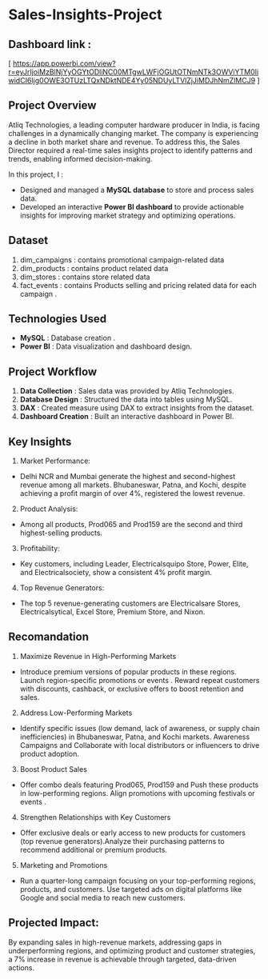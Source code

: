 # Sales-Insights-Project
## Dashboard link :
[ https://app.powerbi.com/view?r=eyJrIjoiMzBlNjYyOGYtODliNC00MTgwLWFjOGUtOTNmNTk3OWViYTM0IiwidCI6Ijg0OWE3OTUzLTQxNDktNDE4Yy05NDUyLTVlZjJiMDJhNmZlMCJ9 ]
 
## Project Overview  
Atliq Technologies, a leading computer hardware producer in India, is facing challenges in a dynamically changing market.
The company is experiencing a decline in both market share and revenue. To address this, the Sales Director required a real-time sales insights project to identify patterns and trends, enabling informed decision-making.  

In this project, I :  
- Designed and managed a **MySQL database** to store and process sales data.  
- Developed an interactive **Power BI dashboard** to provide actionable insights for improving market strategy and optimizing operations.  

## Dataset 
1. dim_campaigns : contains promotional campaign-related data
2. dim_products : contains product related data
3. dim_stores : contains store related data
4. fact_events : contains Products selling and pricing related data for each  campaign . 

## Technologies Used  
- **MySQL** : Database creation .  
- **Power BI** : Data visualization and dashboard design.

## Project Workflow  
1. **Data Collection** : Sales data was  provided by Atliq Technologies.  
2. **Database Design** : Structured the data into tables using MySQL.  
3. **DAX** :  Created measure using DAX to extract insights from the dataset.  
4. **Dashboard Creation** : Built an interactive dashboard in Power BI. 

## Key Insights
1. Market Performance:
- Delhi NCR and Mumbai generate the highest and second-highest revenue among all markets.
Bhubaneswar, Patna, and Kochi, despite achieving a profit margin of over 4%, registered the lowest revenue.
2. Product Analysis:
- Among all products, Prod065 and Prod159 are the second and third highest-selling products.
3. Profitability:
- Key customers, including Leader, Electricalsquipo Store, Power, Elite, and Electricalsociety, show a consistent 4% profit margin.

4. Top Revenue Generators:
- The top 5 revenue-generating customers are Electricalsare Stores, Electricalsytical, Excel Store, Premium Store, and Nixon. 

## Recomandation
1. Maximize Revenue in High-Performing Markets
- Introduce premium versions of popular products in these regions. Launch region-specific promotions or events .
  Reward repeat customers with discounts, cashback, or exclusive offers to boost retention and sales.
2. Address Low-Performing Markets
- Identify specific issues (low demand, lack of awareness, or supply chain inefficiencies) in Bhubaneswar, Patna, and Kochi markets.
  Awareness Campaigns and Collaborate with local distributors or influencers to drive product adoption.
3. Boost Product Sales
- Offer combo deals featuring Prod065, Prod159 and Push these products in low-performing regions. Align promotions with upcoming festivals or events .
4. Strengthen Relationships with Key Customers 
- Offer exclusive deals or early access to new products for customers (top revenue generators).Analyze their purchasing patterns to recommend additional or premium products.
5. Marketing and Promotions
- Run a quarter-long campaign focusing on your top-performing regions, products, and customers.
Use targeted ads on digital platforms like Google and social media to reach new customers.

## Projected Impact:
By expanding sales in high-revenue markets, addressing gaps in underperforming regions, and optimizing product and customer strategies, a 7% increase in revenue is achievable through targeted, data-driven actions.

  
